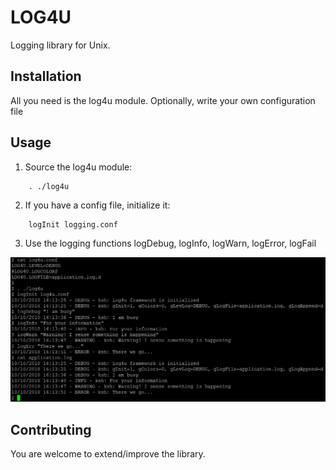 # LOG4U
Logging library for Unix.
## Installation
All you need is the log4u module. Optionally, write your own configuration file
## Usage
1. Source the log4u module:
```
    . ./log4u
```

2. If you have a config file, initialize it:
```
    logInit logging.conf
```
3. Use the logging functions logDebug, logInfo, logWarn, logError, logFail

![Log for Unix](log4u.PNG)

## Contributing
You are welcome to extend/improve the library.

